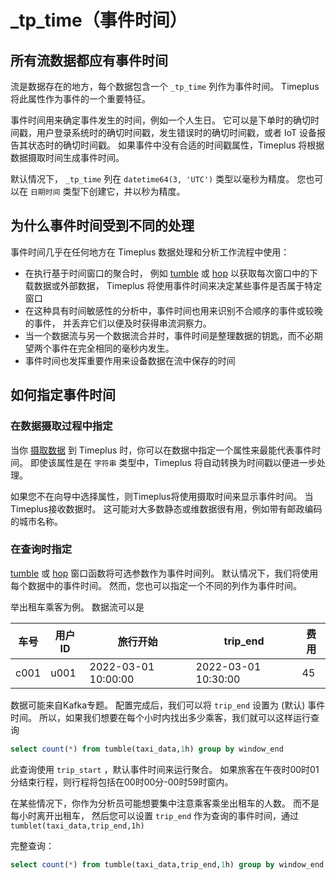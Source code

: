 # _tp_time（事件时间）

## 所有流数据都应有事件时间

流是数据存在的地方，每个数据包含一个 `_tp_time` 列作为事件时间。 Timeplus 将此属性作为事件的一个重要特征。

事件时间用来确定事件发生的时间，例如一个人生日。  它可以是下单时的确切时间戳，用户登录系统时的确切时间戳，发生错误时的确切时间戳，或者 IoT 设备报告其状态时的确切时间戳。 如果事件中没有合适的时间戳属性，Timeplus 将根据数据摄取时间生成事件时间。

默认情况下， `_tp_time` 列在 `datetime64(3, 'UTC')` 类型以毫秒为精度。 您也可以在 `日期时间` 类型下创建它，并以秒为精度。

## 为什么事件时间受到不同的处理

事件时间几乎在任何地方在 Timeplus 数据处理和分析工作流程中使用：

* 在执行基于时间窗口的聚合时， 例如 [tumble](functions_for_streaming#tumble) 或 [hop](functions_for_streaming#hop) 以获取每次窗口中的下载数据或外部数据， Timeplus 将使用事件时间来决定某些事件是否属于特定窗口
* 在这种具有时间敏感性的分析中，事件时间也用来识别不合顺序的事件或较晚的事件， 并丢弃它们以便及时获得串流洞察力。
* 当一个数据流与另一个数据流合并时，事件时间是整理数据的钥匙，而不必期望两个事件在完全相同的毫秒内发生。
* 事件时间也发挥重要作用来设备数据在流中保存的时间

## 如何指定事件时间

### 在数据摄取过程中指定

当你 [摄取数据](ingestion) 到 Timeplus 时，你可以在数据中指定一个属性来最能代表事件时间。 即使该属性是在 `字符串` 类型中，Timeplus 将自动转换为时间戳以便进一步处理。

如果您不在向导中选择属性，则Timeplus将使用摄取时间来显示事件时间。 当Timeplus接收数据时。 这可能对大多数静态或维数据很有用，例如带有邮政编码的城市名称。

### 在查询时指定

[tumble](functions_for_streaming#tumble) 或 [hop](functions_for_streaming#hop) 窗口函数将可选参数作为事件时间列。 默认情况下，我们将使用每个数据中的事件时间。 然而，您也可以指定一个不同的列作为事件时间。

举出租车乘客为例。 数据流可以是

| 车号   | 用户ID | 旅行开始                | trip_end            | 费用 |
| ---- | ---- | ------------------- | ------------------- | -- |
| c001 | u001 | 2022-03-01 10:00:00 | 2022-03-01 10:30:00 | 45 |

数据可能来自Kafka专题。 配置完成后，我们可以将 `trip_end` 设置为 (默认) 事件时间。 所以，如果我们想要在每个小时内找出多少乘客，我们就可以这样运行查询

```sql
select count(*) from tumble(taxi_data,1h) group by window_end
```

此查询使用 `trip_start` ，默认事件时间来运行聚合。 如果旅客在午夜时00时01分结束行程，则行程将包括在00时00分-00时59时窗内。

在某些情况下，你作为分析员可能想要集中注意乘客乘坐出租车的人数。 而不是每小时离开出租车， 然后您可以设置 `trip_end` 作为查询的事件时间，通过 `tumblet(taxi_data,trip_end,1h)`

完整查询：

```sql
select count(*) from tumble(taxi_data,trip_end,1h) group by window_end
```

